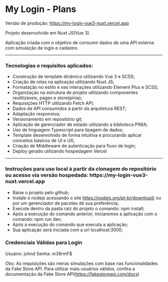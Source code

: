 <h1>My Login - Plans</h1>

Versão de produção: <a>https://my-login-vue3-nuxt.vercel.app</a>

<p>Projeto desenvolvido em Nuxt JS(Vue 3).</p>
<p>Aplicação criada com o objetivo de consumir dados de uma API externa com simulação de login e cadastro.</p>

<hr></hr>

<h3>Tecnologias e requisitos aplicados:</h3>
	
- Construção de template dinâmico utilizando Vue 3 e SCSS;
- Criação de rotas na aplicação utilizando Nuxt JS;
- Formatação no estilo e nas interações utilizando Element Plus e SCSS;
- Organização na estrutura de projeto utilizando componentes reutilizáveis, pages e store(pinia);
- Requisições HTTP utilizando Fetch API;
- Dados de API consumidos à partir da arquitetura REST;
- Adaptação responsiva;
- Versionamento em repositório git;
- Aplicação de gerenciador de estado utilizando a biblioteca PINIA;
- Uso de linguagem Typescript para tipagem de dados;
- Template desenvolvido de forma intuitiva e procurando aplicar conceitos básicos de UI e UX;
- Criação de Middleware de autenticação para fluxo de login;
- Deploy gerado utilizando hospedagem Vercel

<hr></hr>

<h3>Instruções para uso local à partir da clonagem do repositório ou acesso via versão hospedada: <a>https://my-login-vue3-nuxt.vercel.app</a></h3>

- Baixe o projeto pelo github;
- Instale o nodejs acessando o site https://nodejs.org/pt-br/download/ ou por um gerenciador de pacotes de sua preferência;
- Execute dentro da pasta raiz do projeto o comando: npm install;
- Após a execução do comando anterior, iniciaremos a aplicação com o comando: npm run dev;
- Após a execução do comando que executa a aplicação;
- Sua aplicação será iniciada com a url localhost:3000;

<h3>Credenciais Válidas para Login</h3>

Usuário: johnd
Senha: m38rmF$

Obs: As requisições são meras simulações com base nas funcionalidades da Fake Store API. Para utilizar mais usuários válidos, confira a documentação da Fake Store API(<a>https://fakestoreapi.com/docs</a>)

